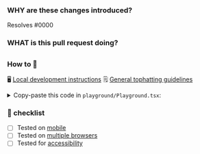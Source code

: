 <!--
  ☝️How to write a good PR title:
  - Prefix it with [ComponentName] (if applicable), for example: [Button]
  - Start with a verb, for example: Add, Delete, Improve, Fix…
  - Give as much context as necessary and as little as possible
  - Prefix it with [WIP] while it’s a work in progress
-->

### WHY are these changes introduced?

Resolves #0000 <!-- link to issue if one exists -->

<!--
  Context about the problem that’s being addressed.
-->

### WHAT is this pull request doing?

<!--
  Summary of the changes committed.
  Before / after screenshots appreciated for UI changes.
-->

## <!-- ℹ️ Delete the following for small / trivial changes -->

### How to 🎩

🖥 [Local development instructions](https://github.com/Shopify/polaris-react/blob/master/README.md#development)
🗒 [General tophatting guidelines](https://github.com/Shopify/polaris-react/blob/master/documentation/Tophatting.md)

<!--
  Give as much information as needed to experiment with the component
  in the playground.
-->

<details>
<summary>Copy-paste this code in <code>playground/Playground.tsx</code>:</summary>

```jsx
/* eslint-disable */

import * as React from 'react';
import {Page, AppProvider} from '@shopify/polaris';

interface State {}

export default class Playground extends React.Component<never, State> {
  render() {
    return (
      <AppProvider>
        <Page title="Playground" />
      </AppProvider>
    );
  }
}

/* eslint-enable */
```

</details>

### 🎩 checklist

* [ ] Tested on [mobile](https://github.com/Shopify/polaris-react/blob/master/documentation/Tophatting.md#cross-browser-testing)
* [ ] Tested on [multiple browsers](https://help.shopify.com/en/manual/intro-to-shopify/shopify-admin/supported-browsers)
* [ ] Tested for [accessibility](https://github.com/Shopify/polaris-react/blob/master/documentation/Accessibility.md#implementation-best-practices)

<!--
If you don't have access to Percy, please request access in the #polaris Slack channel.
-->
